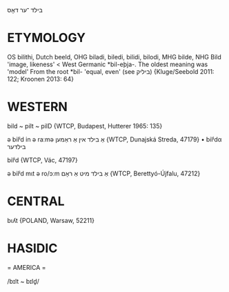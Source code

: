 בילד
־ער
דאָס

ETYMOLOGY
===========
OS bilithi, Dutch beeld, OHG biladi, biledi, bilidi, bilodi, MHG bilde,  NHG Bild 'image, likeness' < West Germanic *bil-eþja-.
The oldest meaning was 'model'
From the root *bil- 'equal, even' (see ביליק)
{Kluge/Seebold 2011: 122; Kroonen 2013: 64}

WESTERN
========

bild ~ pilt ~ pilD {WTCP, Budapest, Hutterer 1965: 135}

ə bilʲd in ə raːmə אַ בילד אין אַ ראַמען {WTCP, Dunajská Streda, 47179}
	•	bilʲdα בילדער

bilʲd {WTCP, Vác, 47197}

ə bilʲd mɩt ə ro/ɔːm אַ בילד מיט אַ ראָם {WTCP, Berettyó-Újfalu, 47212}

CENTRAL
========

bɩʎt {POLAND, Warsaw, 52211}

HASIDIC
=======
= AMERICA = 

/bɪlt ~ bɪld̥/